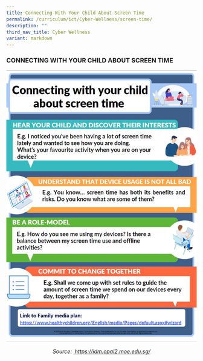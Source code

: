 ```yaml
---
title: Connecting With Your Child About Screen Time
permalink: /curriculum/ict/Cyber-Wellness/screen-time/
description: ""
third_nav_title: Cyber Wellness
variant: markdown
---
```

### CONNECTING WITH YOUR CHILD ABOUT SCREEN TIME

![Screen Time.jpg](/images/Screen%20Time.jpg)

<p align="center"> <em> Source:&nbsp;<a href="https://idm.opal2.moe.edu.sg/"> https://idm.opal2.moe.edu.sg/ </a> </em> </p>

